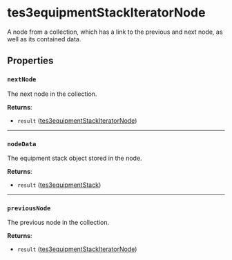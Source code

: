 # tes3equipmentStackIteratorNode
<div class="search_terms" style="display: none">tes3equipmentstackiteratornode, equipmentstackiteratornode</div>

<!---
	This file is autogenerated. Do not edit this file manually. Your changes will be ignored.
	More information: https://github.com/MWSE/MWSE/tree/master/docs
-->

A node from a collection, which has a link to the previous and next node, as well as its contained data.

## Properties

### `nextNode`
<div class="search_terms" style="display: none">nextnode</div>

The next node in the collection.

**Returns**:

* `result` ([tes3equipmentStackIteratorNode](../types/tes3equipmentStackIteratorNode.md))

***

### `nodeData`
<div class="search_terms" style="display: none">nodedata</div>

The equipment stack object stored in the node.

**Returns**:

* `result` ([tes3equipmentStack](../types/tes3equipmentStack.md))

***

### `previousNode`
<div class="search_terms" style="display: none">previousnode</div>

The previous node in the collection.

**Returns**:

* `result` ([tes3equipmentStackIteratorNode](../types/tes3equipmentStackIteratorNode.md))

